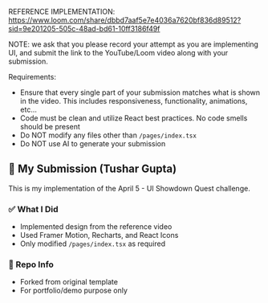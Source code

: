 REFERENCE IMPLEMENTATION: https://www.loom.com/share/dbbd7aaf5e7e4036a7620bf836d89512?sid=9e201205-505c-48ad-bd61-10ff3186f49f

NOTE: we ask that you please record your attempt as you are implementing UI, and submit the link to the YouTube/Loom video along with your submission.

Requirements:

- Ensure that every single part of your submission matches what is shown in the video. This includes responsiveness, functionality, animations, etc...
- Code must be clean and utilize React best practices. No code smells should be present
- Do NOT modify any files other than `/pages/index.tsx`
- Do NOT use AI to generate your submission



## 📌 My Submission (Tushar Gupta)

This is my implementation of the April 5 - UI Showdown Quest challenge.

### ✅ What I Did
- Implemented design from the reference video
- Used Framer Motion, Recharts, and React Icons
- Only modified `/pages/index.tsx` as required

### 📁 Repo Info
- Forked from original template
- For portfolio/demo purpose only
